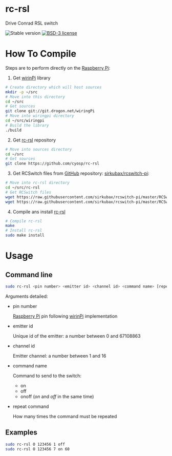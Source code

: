 # rc-rsl
Drive Conrad RSL switch

![Stable version](https://img.shields.io/badge/stable-0.1.1-blue.svg)
[![BSD-3 license](https://img.shields.io/badge/license-BSD--3--Clause-428F7E.svg)](https://tldrlegal.com/license/bsd-3-clause-license-%28revised%29)

# How To Compile

Steps are to perform directly on the [Raspberry Pi](https://www.raspberrypi.org/products/):

1. Get [wirinPi](http://wiringpi.com/) library
```bash
# Create directory which will host sources
mkdir -p ~/src
# Move into this directory
cd ~/src
# Get sources
git clone git://git.drogon.net/wiringPi
# Move into wiringpi directory
cd ~/src/wiringpi
# Build the library
./build
```
2. Get [rc-rsl](https://github.com/cyosp/rc-rsl) repository
```bash
# Move into sources directory
cd ~/src
# Get sources
git clone https://github.com/cyosp/rc-rsl
```
3. Get RCSwitch files from [GitHub](http://github.com) repository: [sirkubax/rcswitch-pi](http://github.com/sirkubax/rcswitch-pi):
```bash
# Move into rc-rsl directory
cd ~/src/rc-rsl
# Get RCSwitch files
wget https://raw.githubusercontent.com/sirkubax/rcswitch-pi/master/RCSwitch.h
wget https://raw.githubusercontent.com/sirkubax/rcswitch-pi/master/RCSwitch.cpp
```
4. Compile ans install [rc-rsl](https://github.com/cyosp/rc-rsl)
```bash
# Compile rc-rsl
make
# Install rc-rsl
sudo make install
```

# Usage

## Command line

```bash
sudo rc-rsl <pin number> <emitter id> <channel id> <command name> [repeat command]
``` 

Arguments detailed:
 * pin number

	[Raspberry Pi](https://www.raspberrypi.org/products/) pin following [wirinPi](http://wiringpi.com/) implementation
 * emitter id

	Unique id of the emitter: a number between 0 and 67108863
 * channel id

	Emitter channel: a number between 1 and 16
 * command name

	Command to send to the switch:
	* on
	* off
	* onoff (*on* and *off* in the same time)
 * repeat command

	How many times the command must be repeated

## Examples

```bash
sudo rc-rsl O 123456 1 off
sudo rc-rsl O 123456 7 on 60
```

